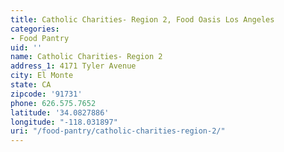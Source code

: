 ```yaml
---
title: Catholic Charities- Region 2, Food Oasis Los Angeles
categories:
- Food Pantry
uid: ''
name: Catholic Charities- Region 2
address_1: 4171 Tyler Avenue
city: El Monte
state: CA
zipcode: '91731'
phone: 626.575.7652
latitude: '34.0827886'
longitude: "-118.031897"
uri: "/food-pantry/catholic-charities-region-2/"
---
```


